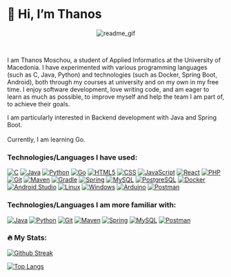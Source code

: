 # 👋 Hi, I’m Thanos

<p align="center"><img src="https://github.com/Anmol-Baranwal/Cool-GIFs-For-GitHub/assets/74038190/7d484dc9-68a9-4ee6-a767-aea59035c12d" alt="readme_gif"></p></br>

I am Thanos Moschou, a student of Applied Informatics at the University of Macedonia. I have experimented with various programming languages (such as C, Java, Python) and technologies (such as Docker, Spring Boot, Android), both through my courses at university and on my own in my free time. I enjoy software development, love writing code, and am eager to learn as much as possible, to improve myself and help the team I am part of, to achieve their goals. </br>

I am particularly interested in Backend development with Java and Spring Boot. </br></br>
Currently, I am learning Go.

### Technologies/Languages I have used:

[![C](https://img.shields.io/badge/C-black?logo=C&logoColor=white&style=for-the-badge)](https://github.com/thanosmoschou)
[![Java](https://img.shields.io/badge/Java-black?logo=openjdk&logoColor=white&style=for-the-badge)](https://github.com/thanosmoschou)
[![Python](https://img.shields.io/badge/Python-black?logo=python&style=for-the-badge)](https://github.com/thanosmoschou)
[![Go](https://img.shields.io/badge/Go-black?logo=go&style=for-the-badge)](https://github.com/thanosmoschou)
[![HTML5](https://img.shields.io/badge/HTML5-black?logo=html5&&style=for-the-badge)](https://github.com/thanosmoschou)
[![CSS](https://img.shields.io/badge/CSS-black?logo=css3&&style=for-the-badge)](https://github.com/thanosmoschou)
[![JavaScript](https://img.shields.io/badge/JavaScript-black?logo=javascript&&style=for-the-badge)](https://github.com/thanosmoschou)
[![React](https://img.shields.io/badge/React-black?logo=react&&style=for-the-badge)](https://github.com/thanosmoschou)
[![PHP](https://img.shields.io/badge/PHP-black?logo=php&logoColor=white&style=for-the-badge)](https://github.com/thanosmoschou)
[![Git](https://img.shields.io/badge/Git-black?logo=git&style=for-the-badge)](https://github.com/thanosmoschou)
[![Maven](https://img.shields.io/badge/Maven-black?logo=apachemaven&style=for-the-badge)](https://github.com/thanosmoschou)
[![Gradle](https://img.shields.io/badge/Gradle-black?logo=gradle&&style=for-the-badge)](https://github.com/thanosmoschou)
[![Spring](https://img.shields.io/badge/Spring-black?logo=spring&&style=for-the-badge)](https://github.com/thanosmoschou)
[![MySQL](https://img.shields.io/badge/MySQL-black?logo=mysql&style=for-the-badge)](https://github.com/thanosmoschou)
[![PostgreSQL](https://img.shields.io/badge/PostgreSQL-black?logo=postgresql&&style=for-the-badge)](https://github.com/thanosmoschou)
[![Docker](https://img.shields.io/badge/Docker-black?logo=docker&style=for-the-badge)](https://github.com/thanosmoschou)
[![Android Studio](https://img.shields.io/badge/Android%20Studio-black?logo=androidstudio&style=for-the-badge)](https://github.com/thanosmoschou)
[![Linux](https://img.shields.io/badge/Linux-black?logo=linux&style=for-the-badge)](https://github.com/thanosmoschou)
[![Windows](https://img.shields.io/badge/Windows-black?logo=windows&style=for-the-badge)](https://github.com/thanosmoschou)
[![Arduino](https://img.shields.io/badge/Arduino-black?logo=arduino&style=for-the-badge)](https://github.com/thanosmoschou)
[![Postman](https://img.shields.io/badge/Postman-black?logo=postman&&style=for-the-badge)](https://github.com/thanosmoschou)

### Technologies/Languages I am more familiar with:

[![Java](https://img.shields.io/badge/Java-black?logo=openjdk&logoColor=white&style=for-the-badge)](https://github.com/thanosmoschou)
[![Python](https://img.shields.io/badge/Python-black?logo=python&style=for-the-badge)](https://github.com/thanosmoschou)
[![Git](https://img.shields.io/badge/Git-black?logo=git&style=for-the-badge)](https://github.com/thanosmoschou)
[![Maven](https://img.shields.io/badge/Maven-black?logo=apachemaven&style=for-the-badge)](https://github.com/thanosmoschou)
[![Spring](https://img.shields.io/badge/Spring-black?logo=spring&&style=for-the-badge)](https://github.com/thanosmoschou)
[![MySQL](https://img.shields.io/badge/MySQL-black?logo=mysql&style=for-the-badge)](https://github.com/thanosmoschou)
[![Postman](https://img.shields.io/badge/Postman-black?logo=postman&&style=for-the-badge)](https://github.com/thanosmoschou)

### 🔥 My Stats:
[![Github Streak](https://github-readme-streak-stats.herokuapp.com?user=thanosmoschou&theme=neon)](https://git.io/streak-stats)<br>

[![Top Langs](https://github-readme-stats.vercel.app/api/top-langs/?username=thanosmoschou&theme=neon&langs_count=10&layout=compact)](https://github.com/anuraghazra/github-readme-stats) <br>

<!-- ![Anurag's GitHub stats](https://github-readme-stats.vercel.app/api?username=thanosmoschou&show_icons=true&theme=neon) <br> -->

<!--![Leetcode Stats](https://leetcard.jacoblin.cool/thanosmoschou) <br>-->

<!---
thanosmoschou/thanosmoschou is a ✨ special ✨ repository because its `README.md` (this file) appears on your GitHub profile.
You can click the Preview link to take a look at your changes.
--->